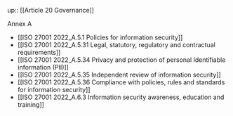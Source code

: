 up:: [[Article 20 Governance]]

Annex A
- [[ISO 27001 2022_A.5.1 Policies for information security]]
- [[ISO 27001 2022_A.5.31 Legal, statutory, regulatory and contractual requirements]]
- [[ISO 27001 2022_A.5.34 Privacy and protection of personal Identifiable information (PII)]]
- [[ISO 27001 2022_A.5.35 Independent review of information security]]
- [[ISO 27001 2022_A.5.36 Compliance with policies, rules and standards for information security]]
- [[ISO 27001 2022_A.6.3 Information security awareness, education and training]]
